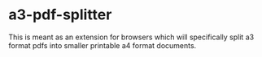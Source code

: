# a3-pdf-splitter
This is meant as an extension for browsers which will specifically split a3 format pdfs into smaller printable a4 format documents.
